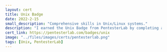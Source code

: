 ```yaml
---
layout: cert
title: Unix Badge
date: 2022-2-15
small_description: "Comprehensive skills in Unix/Linux systems."
description: "I earned the Unix Badge from PentesterLab by completing a series of exercises focused on Unix/Linux systems. This certification provided me with the skills to effectively navigate and utilize Unix/Linux environments, covering various topics such as <strong>file system management</strong>, <strong>process control</strong>, <strong>network configuration</strong>, and <strong>system security</strong>. Each exercise enhanced my capabilities in understanding and managing Unix/Linux systems, solidifying my expertise in this critical area."
cert_link: https://pentesterlab.com/badges/unix
image: "../files/images/certs/pentesterlab.png"
tags: [Unix, PentesterLab]
---
```


